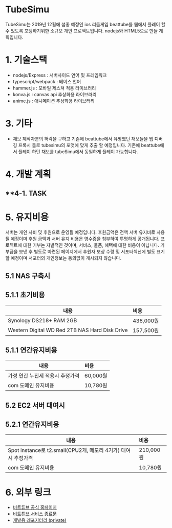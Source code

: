 # **TubeSimu**
TubeSimu는 2019년 12월에 섭종 예정인 ios 리듬게임 beattube를 웹에서 플레이 할 수 있도록 포팅하기위한 소규모 개인 프로젝트입니다. nodejs와 HTML5으로 만들 계획입니다.

# **1. 기술스택**
* nodejs/Express : 서버사이드 언어 및 프레임워크
* typescript/webpack : 베이스 언어
* hammer.js : 모바일 제스쳐 적용 라이브러리
* konva.js : canvas api 추상화용 라이브러리
* anime.js : 애니메이션 추상화용 라이브러리


# **3. 기타**
* 채보 제작자분의 허락을 구하고 기존에 beattube에서 유명했던 채보들을 웹 디버깅 프록시 툴로 tubesimu의 포맷에 맞게 추출 할 예정입니다. 기존에 beattube에서 플레이 하던 채보를 tubeSimu에서 동일하게 플레이 가능합니다. 

# **4. 개발 계획**
## **4-1. TASK


# **5. 유지비용**
서버는 개인 사비 및 후원으로 운영될 예정입니다. 후원금액은 전액 서버 유지비로 사용 될 예정이며 후원 금액과 서버 유지 비용은 영수증을 첨부하여 투명하게 공개됩니다. 프로젝트에 대한 기부는 자발적인 것이며, 서비스, 물품, 혜택에 대한 비용이 아닙니다. 기부금을 보낸 후 별도로 마련된 페이지에서 후원자 보상 수령 및 서포터섹션에 별도 표기 할 예정이며 서포터의 개인정보는 동의없이 게시되지 않습니다.


## 5.1 NAS 구축시

## 5.1.1 초기비용
| 내용 | 비용 |
|------|:----|
|Synology DS218+ RAM 2GB|436,000원|
|Western Digital WD Red 2TB NAS Hard Disk Drive |157,500원|

## 5.1.1 연간유지비용
| 내용 | 비용 |
|------|:----|
|가정 연간 누진세 적용시 추정가격|60,000원| 
|com 도메인 유지비용 |10,780원|

## 5.2 EC2 서버 대여시
## 5.2.1 연간유지비용
| 내용 | 비용 |
|------|:----|
|Spot instance로 t2.small(CPU2개, 메모리 4기가) 대여시 추정가격|210,000원|
|com 도메인 유지비용 |10,780원|

# **6. 외부 링크**
* [비트튜브 공식 홈페이지](https://beattube.net/ "비트튜브 공식 홈페이지")
* [비트튜브 서비스 종료문](https://twitter.com/himajin314159/status/1182264020012654592 "비트튜브 서비스 종료문")
* [개발용 레포지터리 (private)](https://github.com/byongshintv/tubesimu.develop)